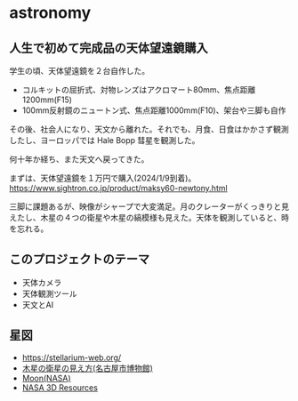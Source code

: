 # astronomy

## 人生で初めて完成品の天体望遠鏡購入

学生の頃、天体望遠鏡を２台自作した。
- コルキットの屈折式、対物レンズはアクロマート80mm、焦点距離1200mm(F15)
- 100mm反射鏡のニュートン式、焦点距離1000mm(F10)、架台や三脚も自作
  
その後、社会人になり、天文から離れた。それでも、月食、日食はかかさず観測したし、ヨーロッパでは Hale Bopp 彗星を観測した。

何十年か経ち、また天文へ戻ってきた。

まずは、天体望遠鏡を１万円で購入(2024/1/9到着)。https://www.sightron.co.jp/product/maksy60-newtony.html

三脚に課題あるが、映像がシャープで大変満足。月のクレーターがくっきりと見えたし、木星の４つの衛星や木星の縞模様も見えた。天体を観測していると、時を忘れる。

## このプロジェクトのテーマ

 - 天体カメラ
 - 天体観測ツール
 - 天文とAI

## 星図

- https://stellarium-web.org/
- [木星の衛星の見え方(名古屋市博物館)](http://www.ncsm.city.nagoya.jp/astro/jupiter/)
- [Moon(NASA)](https://science.nasa.gov/moon/)
- [NASA 3D Resources](https://github.com/nasa/NASA-3D-Resources/tree/master)
